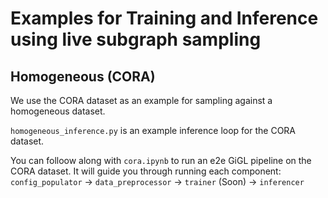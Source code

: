 # Examples for Training and Inference using live subgraph sampling

## Homogeneous (CORA)

We use the CORA dataset as an example for sampling against a homogeneous dataset.

`homogeneous_inference.py` is an example inference loop for the CORA dataset.

You can folloow along with `cora.ipynb` to run an e2e GiGL pipeline on the CORA dataset. It will guide you
through running each component: `config_populator` -> `data_preprocessor` -> `trainer` (Soon) -> `inferencer`
